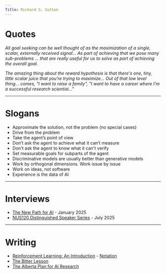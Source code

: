 ```yaml
---
Title: Richard S. Sutton
---
```


# Quotes

*All goal seeking can be well thought of as the maximization of a single, scalar, externally received signal...  As part of achieving that we pose many sub-problems ... that are really useful for us to solve as part of achieving the overall goal.*

*The amazing thing about the reward hypothesis is that there's one, tiny, little scalar juice that you're trying to maximize... Out of that low level thing... comes, "I want to raise a family", "I want to have a career where I'm a successful research scientist..."*

---

# Slogans

- Approximate the solution, not the problem (no special cases)
- Drive from the problem
- Take the agent’s point of view
- Don’t ask the agent to achieve what it can’t measure
- Don't ask the agent to know what it can't verify
- Set measurable goals for subparts of the agent
- Discriminative models are usually better than generative models
- Work by orthogonal dimensions. Work issue by issue
- Work on ideas, not software
- Experience is the data of AI

---

# Interviews

- [The New Path for AI](https://www.youtube.com/watch?v=NvfK1TkXmOQ) - January 2025
- [NUS120 Distinguished Speaker Series](https://www.youtube.com/watch?v=IKFqk3fjESk) - July 2025

---

# Writing

- [Reinforcement Learning: An Introduction](http://www.incompleteideas.net/book/RLbook2020trimmed.pdf) - [Notation](/pages/sutton_notation.html) 
- [The Bitter Lesson](http://www.incompleteideas.net/IncIdeas/BitterLesson.html)
- [The Alberta Plan for AI Research](https://arxiv.org/pdf/2208.11173)